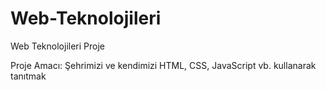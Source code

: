 # Web-Teknolojileri
Web Teknolojileri Proje

Proje Amacı: Şehrimizi ve kendimizi HTML, CSS, JavaScript vb. kullanarak tanıtmak
